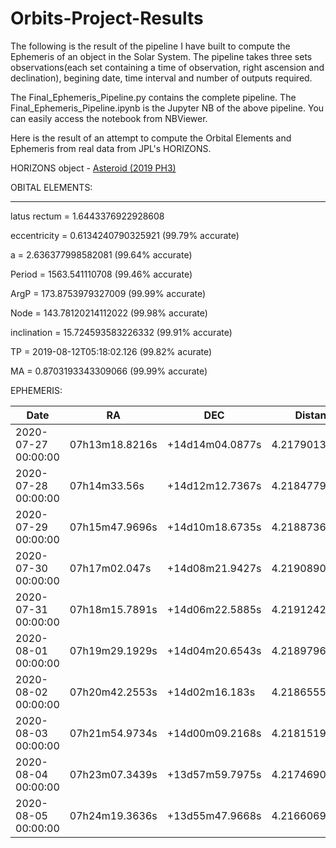 # Orbits-Project-Results
The following is the result of the pipeline I have built to compute the Ephemeris of an object in the Solar System. The pipeline takes three sets observations(each  set containing a time of observation, right ascension and declination), begining date, time interval and number of outputs required. 

The Final_Ephemeris_Pipeline.py contains the complete pipeline.
The Final_Ephemeris_Pipeline.ipynb is the Jupyter NB of the above pipeline. You can easily access the notebook from NBViewer.

Here is the result of an attempt to compute the Orbital Elements and Ephemeris from real data from JPL's HORIZONS.

HORIZONS object - [Asteroid (2019 PH3)](https://ssd.jpl.nasa.gov/horizons.cgi#results)


OBITAL ELEMENTS:

-----------------

latus rectum = 1.6443376922928608

eccentricity = 0.6134240790325921  (99.79% accurate)

a = 2.636377998582081  (99.64% accurate)

Period = 1563.541110708  (99.46% accurate)

ArgP = 173.8753979327009 (99.99% accurate)

Node = 143.78120214112022 (99.98% accurate)

inclination = 15.724593583226332 (99.91% accurate)

TP = 2019-08-12T05:18:02.126 (99.82% acurate)

MA = 0.8703193343309066 (99.99% accurate)


EPHEMERIS:

|         Date        |      RA        |       DEC       |    Distance(AU)    |
|---------------------|----------------|-----------------|--------------------|
| 2020-07-27 00:00:00 | 07h13m18.8216s | +14d14m04.0877s | 4.2179013028567125 |
| 2020-07-28 00:00:00 |  07h14m33.56s  | +14d12m12.7367s | 4.218477917520705  |
| 2020-07-29 00:00:00 | 07h15m47.9696s | +14d10m18.6735s |  4.21887369016094  |
| 2020-07-30 00:00:00 | 07h17m02.047s  | +14d08m21.9427s | 4.219089016943061  |
| 2020-07-31 00:00:00 | 07h18m15.7891s | +14d06m22.5885s | 4.219124247492298  |
| 2020-08-01 00:00:00 | 07h19m29.1929s | +14d04m20.6543s | 4.218979672589334  |
| 2020-08-02 00:00:00 | 07h20m42.2553s |  +14d02m16.183s | 4.218655518551143  |
| 2020-08-03 00:00:00 | 07h21m54.9734s | +14d00m09.2168s | 4.2181519483353105 |
| 2020-08-04 00:00:00 | 07h23m07.3439s | +13d57m59.7975s | 4.217469068720077  |
| 2020-08-05 00:00:00 | 07h24m19.3636s | +13d55m47.9668s | 4.216606942126371  |

